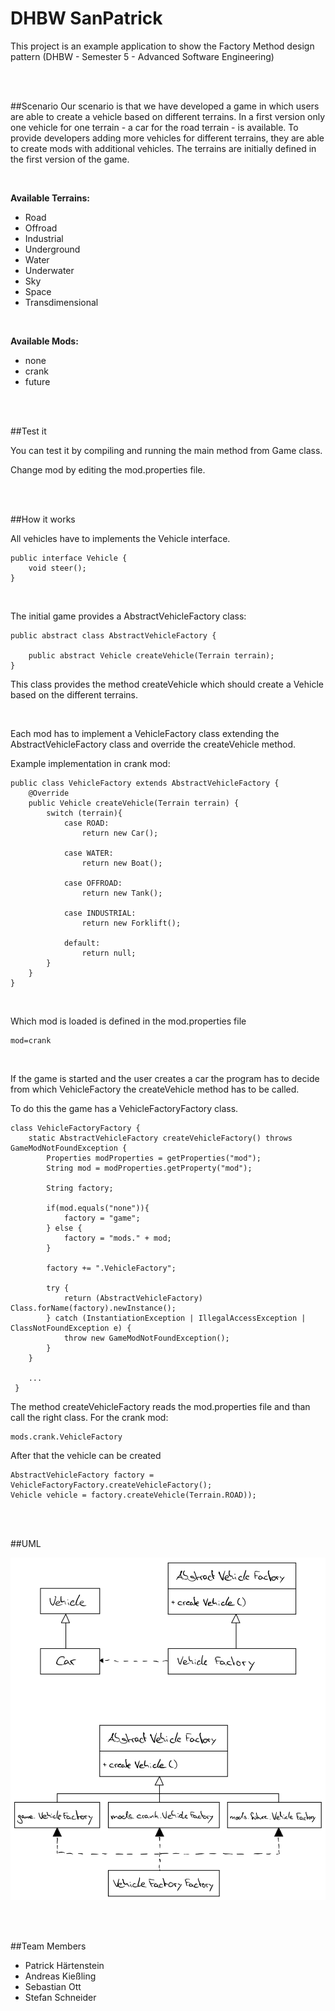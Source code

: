 # DHBW SanPatrick
This project is an example application to show the Factory Method design pattern (DHBW - Semester 5 - Advanced Software Engineering)

<br><br>

##Scenario
Our scenario is that we have developed a game in which users are able to create a vehicle based on different terrains. In a first version only one vehicle for one terrain - a car for the road terrain - is available. To provide developers adding more vehicles for different terrains, they are able to create mods with additional vehicles. The terrains are initially defined in the first version of the game.

<br>

**Available Terrains:**
* Road
* Offroad
* Industrial
* Underground
* Water
* Underwater
* Sky
* Space
* Transdimensional

<br>

**Available Mods:**
* none
* crank
* future

<br><br>

##Test it

You can test it by compiling and running the main method from Game class.

Change mod by editing the mod.properties file.

<br><br>

##How it works

All vehicles have to implements the Vehicle interface. 

    public interface Vehicle {
        void steer();
    }
   
<br>

The initial game provides a AbstractVehicleFactory class:
 
    public abstract class AbstractVehicleFactory {
    
        public abstract Vehicle createVehicle(Terrain terrain);
    }
 
 This class provides the method createVehicle which should create a Vehicle based on the different terrains.

<br>

Each mod has to implement a VehicleFactory class extending the AbstractVehicleFactory class and override the createVehicle method. 

Example implementation in crank mod:

    public class VehicleFactory extends AbstractVehicleFactory {
        @Override
        public Vehicle createVehicle(Terrain terrain) {
            switch (terrain){
                case ROAD:
                    return new Car();
    
                case WATER:
                    return new Boat();
    
                case OFFROAD:
                    return new Tank();
    
                case INDUSTRIAL:
                    return new Forklift();
    
                default:
                    return null;
            }
        }
    }
    
<br>

Which mod is loaded is defined in the mod.properties file

    mod=crank
    
<br>

If the game is started and the user creates a car the program has to decide from which VehicleFactory the createVehicle method has to be called.

To do this the game has a VehicleFactoryFactory class.

    class VehicleFactoryFactory {
        static AbstractVehicleFactory createVehicleFactory() throws GameModNotFoundException {
            Properties modProperties = getProperties("mod");
            String mod = modProperties.getProperty("mod");
    
            String factory;
    
            if(mod.equals("none")){
                factory = "game";
            } else {
                factory = "mods." + mod;
            }
    
            factory += ".VehicleFactory";
    
            try {
                return (AbstractVehicleFactory) Class.forName(factory).newInstance();
            } catch (InstantiationException | IllegalAccessException | ClassNotFoundException e) {
                throw new GameModNotFoundException();
            }
        }
        
        ...
     }
     
The method createVehicleFactory reads the mod.properties file and than call the right class. For the crank mod:

    mods.crank.VehicleFactory

After that the vehicle can be created

    AbstractVehicleFactory factory = VehicleFactoryFactory.createVehicleFactory();
    Vehicle vehicle = factory.createVehicle(Terrain.ROAD));
    
<br><br>

##UML

![uml](uml.png)

<br><br>
    
##Team Members
* Patrick Härtenstein
* Andreas Kießling
* Sebastian Ott
* Stefan Schneider
